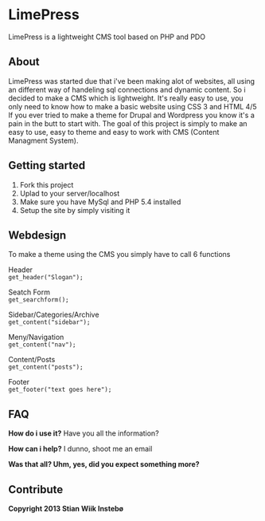LimePress
=========

LimePress is a lightweight CMS tool based on PHP and PDO

About
-----
LimePress was started due that i've been making alot of websites, all using an different way of handeling sql connections and dynamic content.
So i decided to make a CMS which is lightweight. It's really easy to use, you only need to know how to make a basic website using CSS 3 and HTML 4/5
If you ever tried to make a theme for Drupal and Wordpress you know it's a pain in the butt to start with. The goal of this project is simply to make an easy to use, easy to theme and easy to work with CMS (Content Managment System).

Getting started
---------------
1. Fork this project
2. Uplad to your server/localhost
3. Make sure you have MySql and PHP 5.4 installed
4. Setup the site by simply visiting it

Webdesign
---------
To make a theme using the CMS you simply have to call 6 functions

Header<br>
<code>get_header("Slogan");</code>

Seatch Form<br>
<code>get_searchform();</code>

Sidebar/Categories/Archive<br>
<code>get_content("sidebar");</code>

Meny/Navigation<br>
<code>get_content("nav");</code>

Content/Posts<br>
<code>get_content("posts");</code>

Footer<br>
<code>get_footer("text goes here");</code>

FAQ
-----
<b>How do i use it?</b>
Have you all the information?

<b>How can i help?</b>
I dunno, shoot me an email

<b>Was that all? <b>
Uhm, yes, did you expect something more?

Contribute
----------

Copyright 2013 Stian Wiik Instebø
